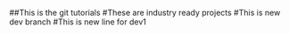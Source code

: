 ##This is the git tutorials
#These are industry ready projects
#This is new dev branch
#This is new line for dev1